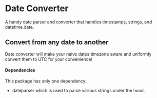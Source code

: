 # Date Converter
A handy date parser and converter that handles timestamps, strings, and datetime.date.

## Convert from any date to another
Date converter will make your naive dates timezone aware and uniformly convert them to UTC for your convenience!

#### Dependencies
This package has only one dependency: 
-   dateparser 
which is used to parse various strings under the hood.
